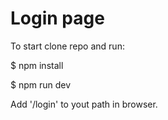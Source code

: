# Login page

To start clone repo and run: 

$ npm install

$ npm run dev

Add '/login' to yout path in browser.
